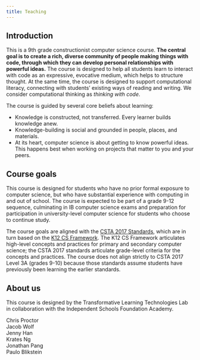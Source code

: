 ```yaml
---
title: Teaching
---
```


## Introduction

This is a 9th grade constructionist computer science course. **The central goal is to create a rich, diverse community of people making things with code, through which they can develop personal relationships with powerful ideas.** The course is designed to help all students learn to interact with code as an expressive, evocative medium, which helps to structure thought. At the same time, the course is designed to support computational literacy, connecting with students’ existing ways of reading and writing. We consider computational thinking as *thinking with code*.

The course is guided by several core beliefs about learning:

- Knowledge is constructed, not transferred. Every learner builds knowledge anew.
- Knowledge-building is social and grounded in people, places, and materials.
- At its heart, computer science is about getting to know powerful ideas. This happens best when working on projects that matter to you and your peers.

## Course goals

This course is designed for students who have no prior formal exposure to computer science, but who have substantial experience with computing in and out of school. The course is expected to be part of a grade 9-12 sequence, culminating in IB computer science exams and preparation for participation in university-level computer science for students who choose to continue study.

The course goals are aligned with the [CSTA 2017 Standards]({static}/resources/csta_2017_standards.pdf), which are in turn based on the [K12 CS Framework](https://k12cs.org/). The K12 CS Framework articulates high-level concepts and practices for primary and secondary computer science; the CSTA 2017 standards articulate grade-level criteria for the concepts and practices. The course does not align strictly to CSTA 2017 Level 3A (grades 9-10) because those standards assume students have previously been learning the earlier standards.

## About us

This course is designed by the Transformative Learning Technologies Lab in collaboration with the Independent Schools Foundation Academy.

Chris Proctor  
Jacob Wolf  
Jenny Han  
Krates Ng  
Jonathan Pang  
Paulo Blikstein  

<!--- insert more info --->


<!---
teaching.md files are high-level "What is this?" descriptions
teaching-notes.md files contain more details
--->
